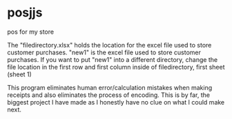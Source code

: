 # posjjs
pos for my store

The "filedirectory.xlsx" holds the location for the excel file used to store customer purchases.
"new1" is the excel file used to store customer purchases.
If you want to put "new1" into a different directory, change the file location in the first row and first column inside of filedirectory, first sheet (sheet 1)

This program eliminates human error/calculation mistakes when making receipts and also eliminates the process of encoding.
This is by far, the biggest project I have made as I honestly have no clue on what I could make next.
